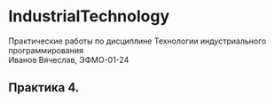 # IndustrialTechnology

Практические работы по дисциплине Технологии индустриального программирования  
Иванов Вячеслав, ЭФМО-01-24
## Практика 4.



